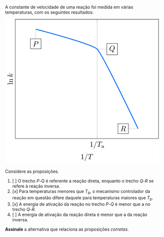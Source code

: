A constante de velocidade de uma reação foi medida em várias temperaturas, com os seguintes resultados:

![ln(k) por temperatura](3E16-1P.svg)

Considere as proposições.

1. [ ] O trecho $P$-$Q$ é referente a reação direta, enquanto o trecho $Q$-$R$ se refere à reação inversa.
2. [x] Para temperaturas menores que $T_b$, o mecanismo controlador da reação em questão difere daquele para temperaturas maiores que $T_b$.
3. [x] A energia de ativação da reação no trecho $P$-$Q$ é menor que a no trecho $Q$-$R$.
4. [ ] A energia de ativação da reação direta é menor que a da reação inversa.

**Assinale** a alternativa que relaciona as proposições *corretas*.
